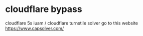 # cloudflare bypass
 
cloudflare 5s iuam / cloudflare turnstile solver  go to this website https://www.capsolver.com/



 
 
 













